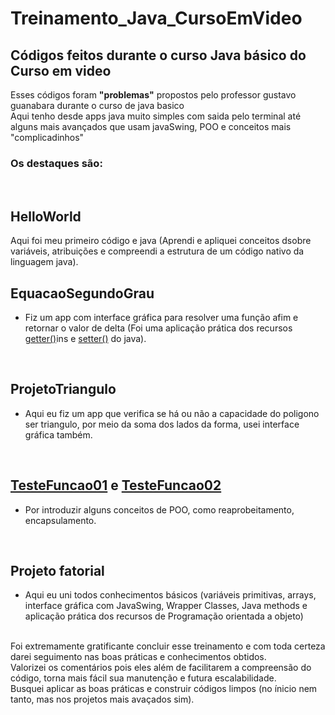 # Treinamento_Java_CursoEmVideo
## Códigos feitos durante o curso Java básico do Curso em video
Esses códigos foram **"problemas"** propostos pelo professor gustavo guanabara durante o curso de java basico</br>
Aqui tenho desde apps java muito simples com saida pelo terminal até alguns mais avançados que usam javaSwing, POO e conceitos mais "complicadinhos"
</br>
### **Os destaques são:**
</br>

## HelloWorld 

Aqui foi meu primeiro código e java (Aprendi e apliquei conceitos dsobre variáveis, atribuições e compreendi a estrutura de um código nativo da linguagem java).
</br>

## EquacaoSegundoGrau 

* Fiz um app com interface gráfica para resolver uma função afim e retornar o valor de delta (Foi uma aplicação prática dos recursos <ins>getter()</ins>ins e <ins>setter()</ins> do java).
</br>

## ProjetoTriangulo  

* Aqui eu fiz um app que verifica se há ou não a capacidade do poligono ser triangulo, por meio da soma dos lados da forma, usei interface gráfica também.
</br>

## [TesteFuncao01](TesteFuncao01/src/testefuncao01/TesteFuncao01.java/) e [TesteFuncao02](TesteFuncao02/src/testefuncao02/TesteFuncao02.java/) 

* Por introduzir alguns conceitos de POO, como reaprobeitamento, encapsulamento.
</br>

## Projeto fatorial 

* Aqui eu uni todos conhecimentos básicos (variáveis primitivas, arrays, interface gráfica com JavaSwing, Wrapper Classes, Java methods e aplicação prática dos recursos de Programação orientada a objeto)
</br>
Foi extremamente gratificante concluir esse treinamento e com toda certeza darei seguimento nas boas práticas e conhecimentos obtidos.
</br>
Valorizei os comentários pois eles além de facilitarem a compreensão do código, torna mais fácil sua manutenção e futura escalabilidade.
</br>
Busquei aplicar as boas práticas e construir códigos limpos (no ínicio nem tanto, mas nos projetos mais avaçados sim).
</br>

